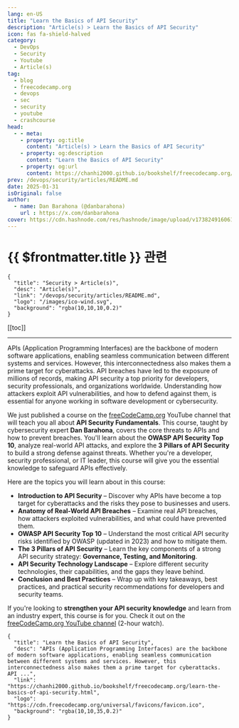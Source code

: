 ```yaml
---
lang: en-US
title: "Learn the Basics of API Security"
description: "Article(s) > Learn the Basics of API Security"
icon: fas fa-shield-halved
category:
  - DevOps
  - Security
  - Youtube
  - Article(s)
tag:
  - blog
  - freecodecamp.org
  - devops
  - sec
  - security
  - youtube
  - crashcourse
head:
  - - meta:
    - property: og:title
      content: "Article(s) > Learn the Basics of API Security"
    - property: og:description
      content: "Learn the Basics of API Security"
    - property: og:url
      content: https://chanhi2000.github.io/bookshelf/freecodecamp.org/learn-the-basics-of-api-security.html
prev: /devops/security/articles/README.md
date: 2025-01-31
isOriginal: false
author:
  - name: Dan Barahona (@danbarahona)
    url : https://x.com/danbarahona
cover: https://cdn.hashnode.com/res/hashnode/image/upload/v1738249160616/80af618b-7d5a-442d-a6d9-6ea4dd91cfc4.png
---
```


# {{ $frontmatter.title }} 관련

```component VPCard
{
  "title": "Security > Article(s)",
  "desc": "Article(s)",
  "link": "/devops/security/articles/README.md",
  "logo": "/images/ico-wind.svg",
  "background": "rgba(10,10,10,0.2)"
}
```

[[toc]]

---

<SiteInfo
  name="Learn the Basics of API Security"
  desc="APIs (Application Programming Interfaces) are the backbone of modern software applications, enabling seamless communication between different systems and services. However, this interconnectedness also makes them a prime target for cyberattacks. API ..."
  url="https://freecodecamp.org/news/learn-the-basics-of-api-security"
  logo="https://cdn.freecodecamp.org/universal/favicons/favicon.ico"
  preview="https://cdn.hashnode.com/res/hashnode/image/upload/v1738249160616/80af618b-7d5a-442d-a6d9-6ea4dd91cfc4.png"/>

APIs (Application Programming Interfaces) are the backbone of modern software applications, enabling seamless communication between different systems and services. However, this interconnectedness also makes them a prime target for cyberattacks. API breaches have led to the exposure of millions of records, making API security a top priority for developers, security professionals, and organizations worldwide. Understanding how attackers exploit API vulnerabilities, and how to defend against them, is essential for anyone working in software development or cybersecurity.

We just published a course on the [<FontIcon icon="fa-brands fa-free-code-camp"/>freeCodeCamp.org](http://freeCodeCamp.org) YouTube channel that will teach you all about **API Security Fundamentals**. This course, taught by cybersecurity expert **Dan Barahona**, covers the core threats to APIs and how to prevent breaches. You'll learn about the **OWASP API Security Top 10**, analyze real-world API attacks, and explore the **3 Pillars of API Security** to build a strong defense against threats. Whether you're a developer, security professional, or IT leader, this course will give you the essential knowledge to safeguard APIs effectively.

Here are the topics you will learn about in this course:

- **Introduction to API Security** – Discover why APIs have become a top target for cyberattacks and the risks they pose to businesses and users.
- **Anatomy of Real-World API Breaches** – Examine real API breaches, how attackers exploited vulnerabilities, and what could have prevented them.
- **OWASP API Security Top 10** – Understand the most critical API security risks identified by OWASP (updated in 2023) and how to mitigate them.
- **The 3 Pillars of API Security** – Learn the key components of a strong API security strategy: **Governance, Testing, and Monitoring**.
- **API Security Technology Landscape** – Explore different security technologies, their capabilities, and the gaps they leave behind.
- **Conclusion and Best Practices** – Wrap up with key takeaways, best practices, and practical security recommendations for developers and security teams.

If you're looking to **strengthen your API security knowledge** and learn from an industry expert, this course is for you. Check it out on the [<FontIcon icon="fa-brands fa-youtube"/>freeCodeCamp.org YouTube channel](https://youtu.be/R-4_DbV1Su4) (2-hour watch).

<VidStack src="youtube/R-4_DbV1Su4" />

<!-- TODO: add ARTICLE CARD -->
```component VPCard
{
  "title": "Learn the Basics of API Security",
  "desc": "APIs (Application Programming Interfaces) are the backbone of modern software applications, enabling seamless communication between different systems and services. However, this interconnectedness also makes them a prime target for cyberattacks. API ...",
  "link": "https://chanhi2000.github.io/bookshelf/freecodecamp.org/learn-the-basics-of-api-security.html",
  "logo": "https://cdn.freecodecamp.org/universal/favicons/favicon.ico",
  "background": "rgba(10,10,35,0.2)"
}
```
